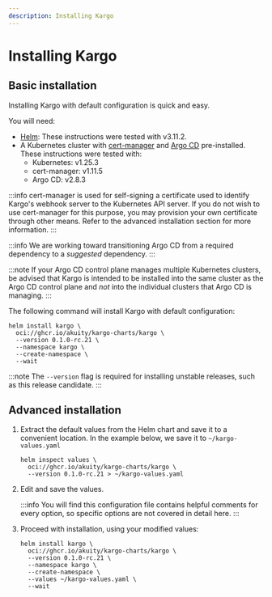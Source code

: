 ```yaml
---
description: Installing Kargo
---
```


# Installing Kargo

## Basic installation

Installing Kargo with default configuration is quick and easy.

You will need:

* [Helm](https://helm.sh/docs/): These instructions were tested with v3.11.2.
* A Kubernetes cluster with [cert-manager](https://cert-manager.io/) and
  [Argo CD](https://argo-cd.readthedocs.io) pre-installed. These instructions
  were tested with:
    * Kubernetes: v1.25.3
    * cert-manager: v1.11.5
    * Argo CD: v2.8.3

:::info
cert-manager is used for self-signing a certificate used to identify Kargo's
webhook server to the Kubernetes API server. If you do not wish to use
cert-manager for this purpose, you may provision your own certificate through
other means. Refer to the advanced installation section for more information.
:::

:::info
We are working toward transitioning Argo CD from a required dependency to a
_suggested_ dependency.
:::

:::note
If your Argo CD control plane manages multiple Kubernetes clusters, be advised
that Kargo is intended to be installed into the same cluster as the Argo CD
control plane and _not_ into the individual clusters that Argo CD is managing.
:::

The following command will install Kargo with default configuration:

```shell
helm install kargo \
  oci://ghcr.io/akuity/kargo-charts/kargo \
  --version 0.1.0-rc.21 \
  --namespace kargo \
  --create-namespace \
  --wait
```

:::note
The `--version` flag is required for installing unstable releases, such as this
release candidate.
:::

## Advanced installation

1. Extract the default values from the Helm chart and save it to a convenient
   location. In the example below, we save it to `~/kargo-values.yaml`

   ```shell
   helm inspect values \
     oci://ghcr.io/akuity/kargo-charts/kargo \
     --version 0.1.0-rc.21 > ~/kargo-values.yaml
   ```

1. Edit and save the values.

   :::info
   You will find this configuration file contains helpful comments for every
   option, so specific options are not covered in detail here.
   :::

1. Proceed with installation, using your modified values:

   ```shell
   helm install kargo \
     oci://ghcr.io/akuity/kargo-charts/kargo \
     --version 0.1.0-rc.21 \
     --namespace kargo \
     --create-namespace \
     --values ~/kargo-values.yaml \
     --wait
   ```
